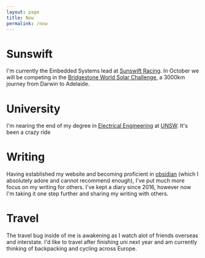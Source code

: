 ```yaml
---
layout: page
title: Now
permalink: /now
---
```

# Sunswift
I'm currently the Embedded Systems lead at [Sunswift Racing](https://sunswift.com).
In October we will be competing in the [Bridgestone World Solar Challenge](https://worldsolarchallenge.org/), a 3000km journey from Darwin to Adelaide.
# University
I'm nearing the end of my degree in [Electrical Engineering](https://www.unsw.edu.au/study/undergraduate/bachelor-of-engineering-honours-electrical) at [UNSW](https://www.unsw.edu.au/). It's been a crazy ride
# Writing
Having established my website and becoming proficient in [obsidian](https://obsidian.md/) (which I absolutely adore and cannot recommend enough), I've put much more focus on my writing for others.
I've kept a diary since 2016, however now I'm taking it one step further and sharing my writing with others.
# Travel
The travel bug inside of me is awakening as I watch alot of friends overseas and interstate.
I'd like to travel after finishing uni next year and am currently thinking of backpacking and cycling across Europe.